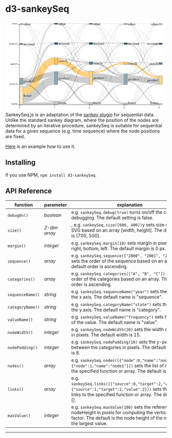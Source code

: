 # d3-sankeySeq

![Image of css styled sankey chart](https://github.com/EE2dev/d3-sankeySeq/blob/master/sankeySeq.png)
SankeySeq.js is an adaptation of the [sankey plugin](https://github.com/d3/d3-sankey) for sequential data. Unlike the standard sankey diagram, where the position of the nodes are determined
by an iterative procedure, sankeySeq is suitable for sequential data for a given sequence (e.g. time sequence) where the node positions are fixed. 

[Here](https://github.com/EE2dev/sequence-explorer) is an example how to use it.

## Installing

If you use NPM, `npm install d3-sankeySeq`. 

## API Reference

function | parameter | explanation
------------ | -------|------
`debugOn()` | *boolean* | e.g. `sankeySeq.debug(true)` turns on/off the console.log debugging. The default setting is false.
`size()` | *2-dim array* |, e.g. `sankeySeq.size([600, 400])`y sets size of the SVG based on an array [width, height]. The default size is [700, 500].
`margin()` | *integer* | e.g. `sankeySeq.margin(10)` sets margin in pixels for top, right, bottom, left. The default margin is 0 px.
`sequence()` | *array* | e.g. `sankeySeq.sequence(["2000", "2001", "2002"])` sets the order of the sequence based on an array. The default order is ascending.
`categories()` | *array* | e.g. `sankeySeq.categories(["A", "B", "C"])` sets the order of the categories based on an array. The default order is ascending.
`sequenceName()` | *string* | e.g. `sankeySeq.sequenceName("year")` sets the name of the x axis. The default name is "sequence".
`categoryName()` | *string* | e.g. `sankeySeq.categoryName("state")` sets the name of the y axis. The default name is "category".
`valueName()` | *string* | e.g. `sankeySeq.valueName("frequency")` sets the name of the value. The default name is "value".
`nodeWidth()` | *integer* | e.g. `sankeySeq.nodeWidth(20)` sets the width of a node in pixels. The default width is 15.
`nodePadding()` | *integer* | e.g. `sankeySeq.nodePadding(10)` sets the y-padding between the categories in pixels. The default padding is 8.
`nodes()` | *array* | e.g. `sankeySeq.nodes([{"node":0,"name":"node0"},{"node":1,"name":"node1"}])` sets the list of nodes to the specified function or array. The default is [].
`links()` | *array* | e.g. `sankeySeq.links([{"source":0,"target":2,"value":2},{"source":1,"target":2,"value":2}])` sets the list of links to the specified function or array. The default is [].
`maxValue()` | *integer* | e.g. `sankeySeq.maxValue(100)` sets the reference nodeHeight in pixels for computing the vertical scaling factor. The default is the node height of the node with the largest value.

-----------------------
